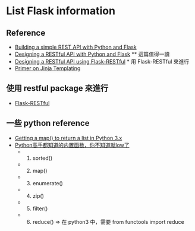 # List Flask information

## Reference
  * [Building a simple REST API with Python and Flask](https://medium.com/@onejohi/building-a-simple-rest-api-with-python-and-flask-b404371dc699)
  * [Designing a RESTful API with Python and Flask](https://blog.miguelgrinberg.com/post/designing-a-restful-api-with-python-and-flask) ** 這篇值得一讀
  * [Designing a RESTful API using Flask-RESTful](https://blog.miguelgrinberg.com/post/designing-a-restful-api-using-flask-restful) * 用 Flask-RESTful 來進行
  * [Primer on Jinja Templating](https://realpython.com/primer-on-jinja-templating/)

## 使用 restful package 來進行
  * [Flask-RESTful](https://flask-restful.readthedocs.io/en/latest/)

## 一些 python reference
  * [Getting a map() to return a list in Python 3.x](https://stackoverflow.com/questions/1303347/getting-a-map-to-return-a-list-in-python-3-x)
  * [Python高手都知道的内置函数，你不知道就low了](https://zhuanlan.zhihu.com/p/26097557)
    * 1. sorted()
    * 2. map()
    * 3. enumerate()
    * 4. zip()
    * 5. filter()
    * 6. reduce() => 在 python3 中，需要 from functools import reduce


